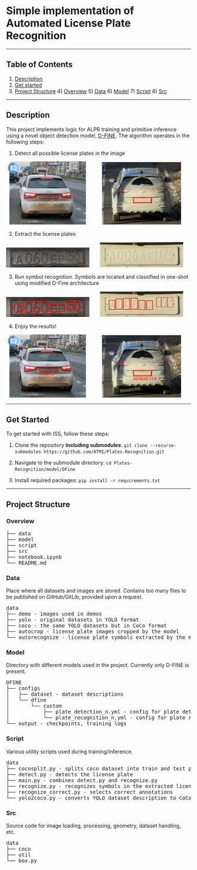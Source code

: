 # Simple implementation of Automated License Plate Recognition


---

## Table of Contents
1) [Description](#Description)
2) [Get started](#get-started)
3) [Project Structure](#project-structure)
   4) [Overview](#overview)
   5) [Data](#data)
   6) [Model](#model)
   7) [Script](#script)
   8) [Src](#src)

----


## Description

This project implements logic for ALPR training and primitive inference using a novel object detection
model, [D-FINE](https://github.com/Peterande/D-FINE/tree/master). 
The algorithm operates in the following steps:

1) Detect all possible license plates in the image

<img src="data/demo/draw/ru5385578%20%5Bа%20060%20ер%2050%5D%20Audi%20A1%20Sportback.jpg" alt="A" style="display:inline; width:45%; margin-right:5%;"/>
<img src="data/demo/draw/26491443.jpg" alt="B" style="display:inline; width:45%;"/>

2) Extract the license plates

<img src="data/demo/crop/ru5385578%20%5Bа%20060%20ер%2050%5D%20Audi%20A1%20Sportback.jpg" alt="A" style="display:inline; width:45%; margin-right:5%;"/>
<img src="data/demo/crop/26491443.jpg" alt="B" style="display:inline; width:45%;"/>

3) Run symbol recognition. Symbols are located and classified in one-shot using modified D-Fine architecture

<img src="data/demo/recognize/ru5385578%20%5Bа%20060%20ер%2050%5D%20Audi%20A1%20Sportback.jpg" alt="A" style="display:inline; width:45%; margin-right:5%;"/>
<img src="data/demo/recognize/26491443.jpg" alt="B" style="display:inline; width:45%;"/>

4) Enjoy the results!

<img src="data/demo/full/ru5385578%20%5Bа%20060%20ер%2050%5D%20Audi%20A1%20Sportback.png" alt="A" style="display:inline; width:45%; margin-right:5%;"/>
<img src="data/demo/full/26491443.jpg" alt="B" style="display:inline; width:45%;"/>

----

## Get Started
To get started with ISS, follow these steps:

1) Clone the repository **including submodules**: ```git clone --recurse-submodules https://github.com/ATMI/Plates-Recognition.git``` 

2) Navigate to the submodule directory: ```cd Plates-Recognition/model/DFine```

2) Install required packages: ```pip install -r requirements.txt```


----

## Project Structure

### Overview

<pre>
├── data  
├── model
├── script
├── src
├── notebook.ipynb
└── README.md
</pre>

### Data

Place where all datasets and images are stored.
Contains too many files to be published on GitHub/GitLib,
provided upon a request.

<pre>
data
├── demo - images used in demos
├── yolo - original datasets in YOLO format
├── coco - the same YOLO datasets but in CoCo format
├── autocrop - license plate images cropped by the model
└── autorecognize - license plate symbols extracted by the model
</pre>

### Model

Directory with different models used in the project.
Currently only D-FINE is present.

<pre>
DFINE
├── configs
│   ├── dataset - dataset descriptions
│   └── dfine
│       └── custom
│           ├── plate_detection_n.yml - config for plate detection model (nano)
│           └── plate_recognition_n.yml - config for plate recognition model (nano)
└── output - checkpoints, training logs
</pre>

### Script

Various utility scripts used during training/inference.

<pre>
data
├── cocosplit.py - splits coco dataset into train and test parts
├── detect.py - detects the license plate
├── main.py - combines detect.py and recognize.py
├── recognize.py - recognizes symbols in the extracted license plate
├── recognize_correct.py - selects correct annotations
└── yolo2coco.py - converts YOLO dataset description to CoCo
</pre>

### Src

Source code for image loading, processing, geometry, dataset handling, etc.

<pre>
data
├── coco
├── util
└── box.py
</pre>